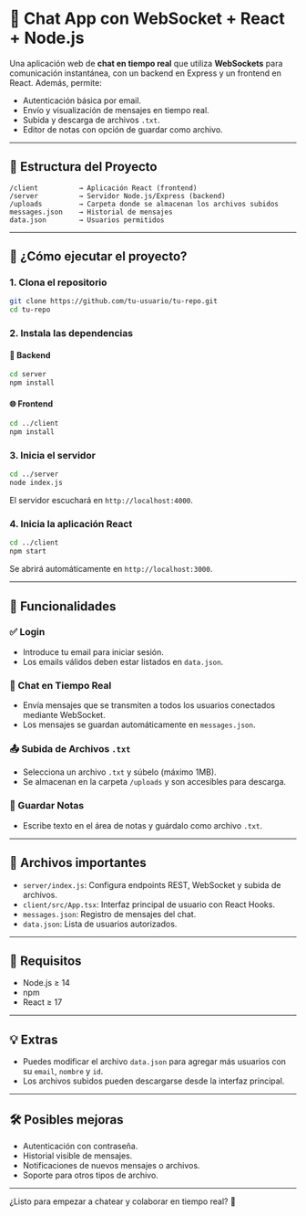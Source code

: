 # 🧩 Chat App con WebSocket + React + Node.js

Una aplicación web de **chat en tiempo real** que utiliza **WebSockets** para comunicación instantánea, con un backend en Express y un frontend en React. Además, permite:

- Autenticación básica por email.
- Envío y visualización de mensajes en tiempo real.
- Subida y descarga de archivos `.txt`.
- Editor de notas con opción de guardar como archivo.

---

## 📁 Estructura del Proyecto

```
/client          → Aplicación React (frontend)
/server          → Servidor Node.js/Express (backend)
/uploads         → Carpeta donde se almacenan los archivos subidos
messages.json    → Historial de mensajes
data.json        → Usuarios permitidos
```

---

## 🚀 ¿Cómo ejecutar el proyecto?

### 1. Clona el repositorio

```bash
git clone https://github.com/tu-usuario/tu-repo.git
cd tu-repo
```

### 2. Instala las dependencias

#### 🔧 Backend

```bash
cd server
npm install
```

#### 🌐 Frontend

```bash
cd ../client
npm install
```

### 3. Inicia el servidor

```bash
cd ../server
node index.js
```

El servidor escuchará en `http://localhost:4000`.

### 4. Inicia la aplicación React

```bash
cd ../client
npm start
```

Se abrirá automáticamente en `http://localhost:3000`.

---

## 🧪 Funcionalidades

### ✅ Login

- Introduce tu email para iniciar sesión.
- Los emails válidos deben estar listados en `data.json`.

### 💬 Chat en Tiempo Real

- Envía mensajes que se transmiten a todos los usuarios conectados mediante WebSocket.
- Los mensajes se guardan automáticamente en `messages.json`.

### 📤 Subida de Archivos `.txt`

- Selecciona un archivo `.txt` y súbelo (máximo 1MB).
- Se almacenan en la carpeta `/uploads` y son accesibles para descarga.

### 📝 Guardar Notas

- Escribe texto en el área de notas y guárdalo como archivo `.txt`.

---

## 📎 Archivos importantes

- `server/index.js`: Configura endpoints REST, WebSocket y subida de archivos.
- `client/src/App.tsx`: Interfaz principal de usuario con React Hooks.
- `messages.json`: Registro de mensajes del chat.
- `data.json`: Lista de usuarios autorizados.

---

## 🔐 Requisitos

- Node.js ≥ 14
- npm
- React ≥ 17

---

## 💡 Extras

- Puedes modificar el archivo `data.json` para agregar más usuarios con su `email`, `nombre` y `id`.
- Los archivos subidos pueden descargarse desde la interfaz principal.

---

## 🛠️ Posibles mejoras

- Autenticación con contraseña.
- Historial visible de mensajes.
- Notificaciones de nuevos mensajes o archivos.
- Soporte para otros tipos de archivo.

---

¿Listo para empezar a chatear y colaborar en tiempo real? 🚀

